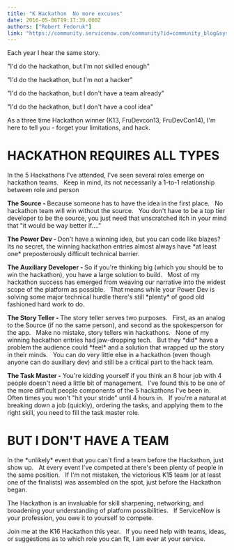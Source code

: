 ```yaml
---
title: "K Hackathon  No more excuses"
date: 2016-05-06T19:17:39.000Z
authors: ["Robert Fedoruk"]
link: "https://community.servicenow.com/community?id=community_blog&sys_id=ac8de269dbd0dbc01dcaf3231f961990"
---
```

<p>Each year I hear the same story.</p><p>"I'd do the hackathon, but I'm not skilled enough"</p><p>"I'd do the hackathon, but I'm not a hacker"</p><p>"I'd do the hackathon, but I don't have a team already"</p><p>"I'd do the hackathon, but I don't have a cool idea"</p><p></p><p>As a three time Hackathon winner (K13, FruDevcon13, FruDevCon14), I'm here to tell you - forget your limitations, and hack.</p><p></p><h1><strong>HACKATHON REQUIRES ALL TYPES</strong></h1><p>In the 5 Hackathons I've attended, I've seen several roles emerge on hackathon teams.   Keep in mind, its not necessarily a 1-to-1 relationship between role and person</p><p></p><p><strong>The Source - </strong>Because someone has to have the idea in the first place.   No hackathon team will win without the source.   You don't have to be a top tier developer to be the source, you just need that unscratched itch in your mind that "it would be way better if...."</p><p></p><p><strong>The Power Dev - </strong>Don't have a winning idea, but you can code like blazes?   Its no secret, the winning hackathon entries almost always have *at least one* preposterously difficult technical barrier.   </p><p></p><p><strong>The Auxiliary Developer - </strong>So if you're thinking big (which you should be to win the hackathon), you have a large solution to build.   Most of my hackathon success has emerged from weaving our narrative into the widest scope of the platform as possible.   That means while your Power Dev is solving some major technical hurdle there's still *plenty* of good old fashioned hard work to do.</p><p></p><p><strong>The Story Teller - </strong>The story teller serves two purposes.   First, as an analog to the Source (if no the same person), and second as the spokesperson for the app.   Make no mistake, story tellers win hackathons.   None of my winning hackathon entries had jaw-dropping tech.   But they *did* have a problem the audience could *feel* and a solution that wrapped up the story in their minds.   You can do very little else in a hackathon (even though anyone can do auxiliary dev) and still be a critical part to the hack team.</p><p></p><p><strong>The Task Master -</strong> You're kidding yourself if you think an 8 hour job with 4 people doesn't need a little bit of management.   I've found this to be one of the more difficult people components of the 5 hackathons I've been in.   Often times you won't "hit your stride" until 4 hours in.   If you're a natural at breaking down a job (quickly), ordering the tasks, and applying them to the right skill, you need to fill the task master role.   </p><p></p><h1>BUT I DON'T HAVE A TEAM</h1><p>In the *unlikely* event that you can't find a team before the Hackathon, just show up.   At every event I've competed at there's been plenty of people in the same position.   If I'm not mistaken, the victorious K15 team (or at least one of the finalists) was assembled on the spot, just before the Hackathon began.</p><p></p><p></p><p></p><p>The Hackathon is an invaluable for skill sharpening, networking, and broadening your understanding of platform possibilities.   If ServiceNow is your profession, you owe it to yourself to compete.   </p><p></p><p>Join me at the K16 Hackathon this year.   If you need help with teams, ideas, or suggestions as to which role you can fit, I am ever at your service.</p>